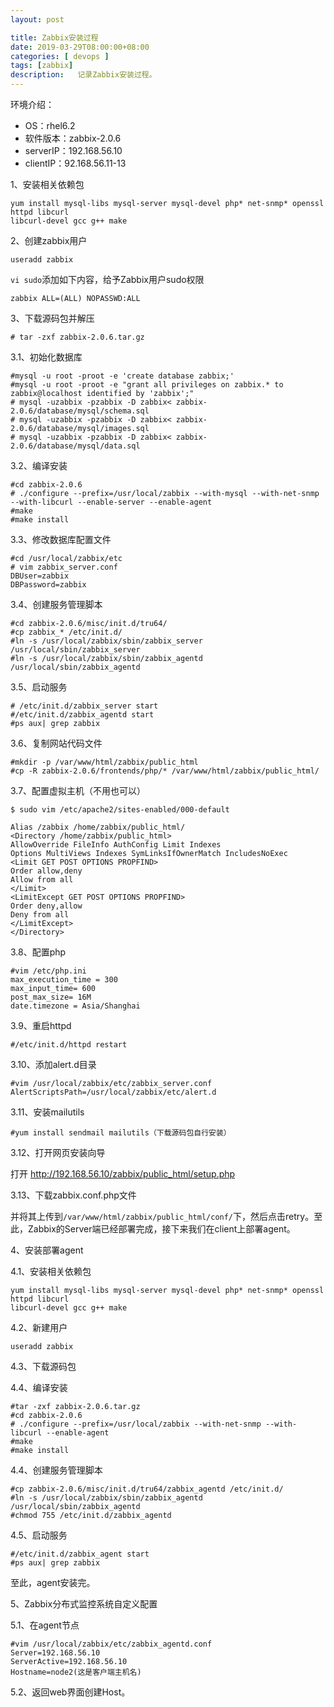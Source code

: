 ```yaml
---
layout: post

title: Zabbix安装过程
date: 2019-03-29T08:00:00+08:00
categories: [ devops ]
tags: [zabbix]
description:   记录Zabbix安装过程。
---
```


环境介绍：

- OS：rhel6.2
- 软件版本：zabbix-2.0.6
- serverIP：192.168.56.10
- clientIP：92.168.56.11-13

1、安装相关依赖包

    yum install mysql-libs mysql-server mysql-devel php* net-snmp* openssl httpd libcurl 
    libcurl-devel gcc g++ make

2、创建zabbix用户

    useradd zabbix

`vi sudo`添加如下内容，给予Zabbix用户sudo权限

    zabbix ALL=(ALL) NOPASSWD:ALL

3、下载源码包并解压

    # tar -zxf zabbix-2.0.6.tar.gz

3.1、初始化数据库

    #mysql -u root -proot -e 'create database zabbix;'
    #mysql -u root -proot -e "grant all privileges on zabbix.* to zabbix@localhost identified by 'zabbix';"
    # mysql -uzabbix -pzabbix -D zabbix< zabbix-2.0.6/database/mysql/schema.sql 
    # mysql -uzabbix -pzabbix -D zabbix< zabbix-2.0.6/database/mysql/images.sql 
    # mysql -uzabbix -pzabbix -D zabbix< zabbix-2.0.6/database/mysql/data.sql

3.2、编译安装

    #cd zabbix-2.0.6
    # ./configure --prefix=/usr/local/zabbix --with-mysql --with-net-snmp --with-libcurl --enable-server --enable-agent
    #make
    #make install

3.3、修改数据库配置文件

    #cd /usr/local/zabbix/etc
    # vim zabbix_server.conf
    DBUser=zabbix
    DBPassword=zabbix

3.4、创建服务管理脚本

    #cd zabbix-2.0.6/misc/init.d/tru64/
    #cp zabbix_* /etc/init.d/
    #ln -s /usr/local/zabbix/sbin/zabbix_server /usr/local/sbin/zabbix_server
    #ln -s /usr/local/zabbix/sbin/zabbix_agentd /usr/local/sbin/zabbix_agentd

3.5、启动服务

    # /etc/init.d/zabbix_server start
    #/etc/init.d/zabbix_agentd start
    #ps aux| grep zabbix

3.6、复制网站代码文件

    #mkdir -p /var/www/html/zabbix/public_html
    #cp -R zabbix-2.0.6/frontends/php/* /var/www/html/zabbix/public_html/

3.7、配置虚拟主机（不用也可以）

    $ sudo vim /etc/apache2/sites-enabled/000-default

    Alias /zabbix /home/zabbix/public_html/
    <Directory /home/zabbix/public_html>
    AllowOverride FileInfo AuthConfig Limit Indexes
    Options MultiViews Indexes SymLinksIfOwnerMatch IncludesNoExec
    <Limit GET POST OPTIONS PROPFIND>
    Order allow,deny
    Allow from all
    </Limit>
    <LimitExcept GET POST OPTIONS PROPFIND>
    Order deny,allow
    Deny from all
    </LimitExcept>
    </Directory>

3.8、配置php

    #vim /etc/php.ini 
    max_execution_time = 300
    max_input_time= 600
    post_max_size= 16M
    date.timezone = Asia/Shanghai

3.9、重启httpd

    #/etc/init.d/httpd restart

3.10、添加alert.d目录

    #vim /usr/local/zabbix/etc/zabbix_server.conf
    AlertScriptsPath=/usr/local/zabbix/etc/alert.d

3.11、安装mailutils

    #yum install sendmail mailutils（下载源码包自行安装）

3.12、打开网页安装向导

打开 http://192.168.56.10/zabbix/public_html/setup.php

3.13、下载zabbix.conf.php文件

并将其上传到`/var/www/html/zabbix/public_html/conf/`下，然后点击retry。至此，Zabbix的Server端已经部署完成，接下来我们在client上部署agent。

4、安装部署agent

4.1、安装相关依赖包

    yum install mysql-libs mysql-server mysql-devel php* net-snmp* openssl httpd libcurl 
    libcurl-devel gcc g++ make

4.2、新建用户

    useradd zabbix

4.3、下载源码包

4.4、编译安装

    #tar -zxf zabbix-2.0.6.tar.gz 
    #cd zabbix-2.0.6
    # ./configure --prefix=/usr/local/zabbix --with-net-snmp --with-libcurl --enable-agent
    #make
    #make install

4.4、创建服务管理脚本

    #cp zabbix-2.0.6/misc/init.d/tru64/zabbix_agentd /etc/init.d/
    #ln -s /usr/local/zabbix/sbin/zabbix_agentd /usr/local/sbin/zabbix_agentd
    #chmod 755 /etc/init.d/zabbix_agentd

4.5、启动服务

    #/etc/init.d/zabbix_agent start
    #ps aux| grep zabbix

至此，agent安装完。

5、Zabbix分布式监控系统自定义配置

5.1、在agent节点

    #vim /usr/local/zabbix/etc/zabbix_agentd.conf
    Server=192.168.56.10
    ServerActive=192.168.56.10
    Hostname=node2(这是客户端主机名)

5.2、返回web界面创建Host。

